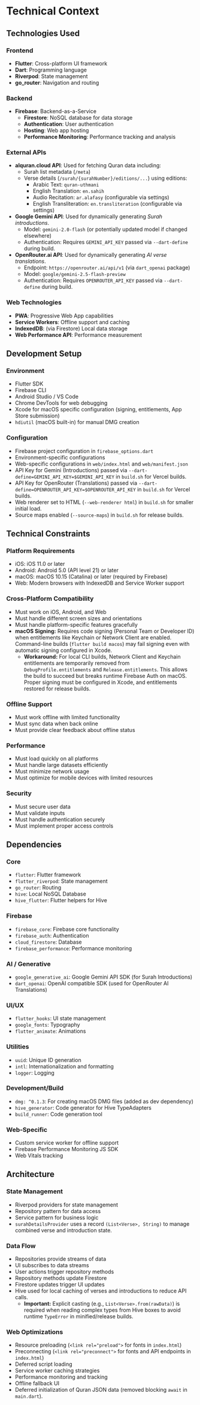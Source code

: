 # Technical Context

## Technologies Used

### Frontend
- **Flutter**: Cross-platform UI framework
- **Dart**: Programming language
- **Riverpod**: State management
- **go_router**: Navigation and routing

### Backend
- **Firebase**: Backend-as-a-Service
  - **Firestore**: NoSQL database for data storage
  - **Authentication**: User authentication
  - **Hosting**: Web app hosting
  - **Performance Monitoring**: Performance tracking and analysis
### External APIs
- **alquran.cloud API**: Used for fetching Quran data including:
  - Surah list metadata (`/meta`)
  - Verse details (`/surah/{surahNumber}/editions/...`) using editions:
    - Arabic Text: `quran-uthmani`
    - English Translation: `en.sahih`
    - Audio Recitation: `ar.alafasy` (configurable via settings)
    - English Transliteration: `en.transliteration` (configurable via settings)
- **Google Gemini API**: Used for dynamically generating *Surah introductions*.
  - Model: `gemini-2.0-flash` (or potentially updated model if changed elsewhere)
  - Authentication: Requires `GEMINI_API_KEY` passed via `--dart-define` during build.
- **OpenRouter.ai API**: Used for dynamically generating *AI verse translations*.
  - Endpoint: `https://openrouter.ai/api/v1` (via `dart_openai` package)
  - Model: `google/gemini-2.5-flash-preview`
  - Authentication: Requires `OPENROUTER_API_KEY` passed via `--dart-define` during build.

### Web Technologies
- **PWA**: Progressive Web App capabilities
- **Service Workers**: Offline support and caching
- **IndexedDB**: (via Firestore) Local data storage
- **Web Performance API**: Performance measurement

## Development Setup

### Environment
- Flutter SDK
- Firebase CLI
- Android Studio / VS Code
- Chrome DevTools for web debugging
- Xcode for macOS specific configuration (signing, entitlements, App Store submission)
- `hdiutil` (macOS built-in) for manual DMG creation

### Configuration
- Firebase project configuration in `firebase_options.dart`
- Environment-specific configurations
- Web-specific configurations in `web/index.html` and `web/manifest.json`
- API Key for Gemini (Introductions) passed via `--dart-define=GEMINI_API_KEY=$GEMINI_API_KEY` in `build.sh` for Vercel builds.
- API Key for OpenRouter (Translations) passed via `--dart-define=OPENROUTER_API_KEY=$OPENROUTER_API_KEY` in `build.sh` for Vercel builds.
- Web renderer set to HTML (`--web-renderer html`) in `build.sh` for smaller initial load.
- Source maps enabled (`--source-maps`) in `build.sh` for release builds.

## Technical Constraints

### Platform Requirements
- iOS: iOS 11.0 or later
- Android: Android 5.0 (API level 21) or later
- macOS: macOS 10.15 (Catalina) or later (required by Firebase)
- Web: Modern browsers with IndexedDB and Service Worker support

### Cross-Platform Compatibility
- Must work on iOS, Android, and Web
- Must handle different screen sizes and orientations
- Must handle platform-specific features gracefully
- **macOS Signing:** Requires code signing (Personal Team or Developer ID) when entitlements like Keychain or Network Client are enabled. Command-line builds (`flutter build macos`) may fail signing even with automatic signing configured in Xcode.
  - **Workaround:** For local CLI builds, Network Client and Keychain entitlements are temporarily removed from `DebugProfile.entitlements` and `Release.entitlements`. This allows the build to succeed but breaks runtime Firebase Auth on macOS. Proper signing must be configured in Xcode, and entitlements restored for release builds.

### Offline Support
- Must work offline with limited functionality
- Must sync data when back online
- Must provide clear feedback about offline status

### Performance
- Must load quickly on all platforms
- Must handle large datasets efficiently
- Must minimize network usage
- Must optimize for mobile devices with limited resources

### Security
- Must secure user data
- Must validate inputs
- Must handle authentication securely
- Must implement proper access controls

## Dependencies

### Core
- `flutter`: Flutter framework
- `flutter_riverpod`: State management
- `go_router`: Routing
- `hive`: Local NoSQL Database
- `hive_flutter`: Flutter helpers for Hive

### Firebase
- `firebase_core`: Firebase core functionality
- `firebase_auth`: Authentication
- `cloud_firestore`: Database
- `firebase_performance`: Performance monitoring
### AI / Generative
- `google_generative_ai`: Google Gemini API SDK (for Surah Introductions)
- `dart_openai`: OpenAI compatible SDK (used for OpenRouter AI Translations)

### UI/UX
- `flutter_hooks`: UI state management
- `google_fonts`: Typography
- `flutter_animate`: Animations

### Utilities
- `uuid`: Unique ID generation
- `intl`: Internationalization and formatting
- `logger`: Logging

### Development/Build
- `dmg: ^0.1.3`: For creating macOS DMG files (added as dev dependency)
- `hive_generator`: Code generator for Hive TypeAdapters
- `build_runner`: Code generation tool

### Web-Specific
- Custom service worker for offline support
- Firebase Performance Monitoring JS SDK
- Web Vitals tracking

## Architecture

### State Management
- Riverpod providers for state management
- Repository pattern for data access
- Service pattern for business logic
- `surahDetailsProvider` uses a record `(List<Verse>, String)` to manage combined verse and introduction state.

### Data Flow
- Repositories provide streams of data
- UI subscribes to data streams
- User actions trigger repository methods
- Repository methods update Firestore
- Firestore updates trigger UI updates
- Hive used for local caching of verses and introductions to reduce API calls.
  - **Important:** Explicit casting (e.g., `List<Verse>.from(rawData)`) is required when reading complex types from Hive boxes to avoid runtime `TypeError` in minified/release builds.

### Web Optimizations
- Resource preloading (`<link rel="preload">` for fonts in `index.html`)
- Preconnecting (`<link rel="preconnect">` for fonts and API endpoints in `index.html`)
- Deferred script loading
- Service worker caching strategies
- Performance monitoring and tracking
- Offline fallback UI
- Deferred initialization of Quran JSON data (removed blocking `await` in `main.dart`).